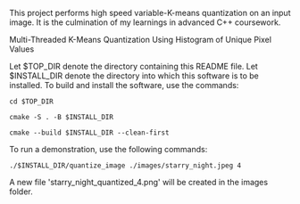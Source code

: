 This project performs high speed variable-K-means quantization on an input image. It is the culmination of my learnings in advanced C++ coursework.

Multi-Threaded K-Means Quantization Using Histogram of Unique Pixel Values

Let $TOP_DIR denote the directory containing this README file.
Let $INSTALL_DIR denote the directory into which this
software is to be installed.
To build and install the software, use the commands:

    cd $TOP_DIR

    cmake -S . -B $INSTALL_DIR

    cmake --build $INSTALL_DIR --clean-first

To run a demonstration, use the following commands:

    ./$INSTALL_DIR/quantize_image ./images/starry_night.jpeg 4

A new file 'starry_night_quantized_4.png' will be created in the images folder.

